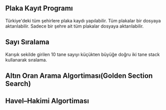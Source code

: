 
## Plaka Kayıt Programı

Türkiye'deki tüm şehirlere plaka kaydı yapılabilir.
Tüm plakalar bir dosyaya aktarılabilir.
Sadece bir şehre ait tüm plakalar dosyaya aktarılabilir.


## Sayı Sıralama

Karışık sekilde girilen 10 tane sayıyı küçükten büyüğe doğru iki tane stack kullanarak sıralama.

## Altın Oran Arama Algortiması(Golden Section Search)

## Havel–Hakimi Algortiması
